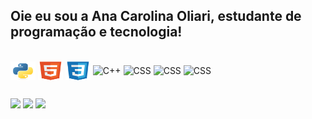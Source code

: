## Oie eu sou a Ana Carolina Oliari, estudante de programação e tecnologia!

<div style="display: inline_block"><br>
  <img align="center" alt="Python" height="30" width="40" src="https://raw.githubusercontent.com/devicons/devicon/master/icons/python/python-original.svg">
  <img align="center" alt="HTML" height="30" width="40" src="https://raw.githubusercontent.com/devicons/devicon/master/icons/html5/html5-original.svg">
  <img align="center" alt="CSS" height="30" width="40" src="https://raw.githubusercontent.com/devicons/devicon/master/icons/css3/css3-original.svg">
  <img align="center" alt="C++ " height="30" width="40" src="https://www.alura.com.br/artigos/assets/formacao-linguagem-c-plus-plus/img-01.png">
  <img align="center" alt="CSS" height="30" width="40" src="https://seeklogo.com/images/C/c-sharp-c-logo-02F17714BA-seeklogo.com.png">
  <img align="center" alt="CSS" height="30" width="40" src="https://brandslogos.com/wp-content/uploads/images/java-logo-1.png">
  <img align="center" alt="CSS" height="30" width="40" src="https://upload.wikimedia.org/wikipedia/commons/thumb/2/27/PHP-logo.svg/711px-PHP-logo.svg.png">
</div>
  
  ##
 
<div> 
  <a href="https://www.instagram.com/ana_carolinaoliari/" target="_blank"><img src="https://img.shields.io/badge/-Instagram-%23E4405F?style=for-the-badge&logo=instagram&logoColor=white" target="_blank"></a>
  <a href = "mailto:oliari.ana21@gmail.com"><img src="https://img.shields.io/badge/-Gmail-%23333?style=for-the-badge&logo=gmail&logoColor=white" target="_blank"></a>
  <a href="https://www.linkedin.com/in/ana-carolina-oliari-61a89620a/" target="_blank"><img src="https://img.shields.io/badge/-LinkedIn-%230077B5?style=for-the-badge&logo=linkedin&logoColor=white" target="_blank"></a> 
  
</div>
